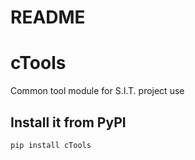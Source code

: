README
===========================

# cTools

Common tool module for S.I.T. project use

## Install it from PyPI

```bash
pip install cTools
```

